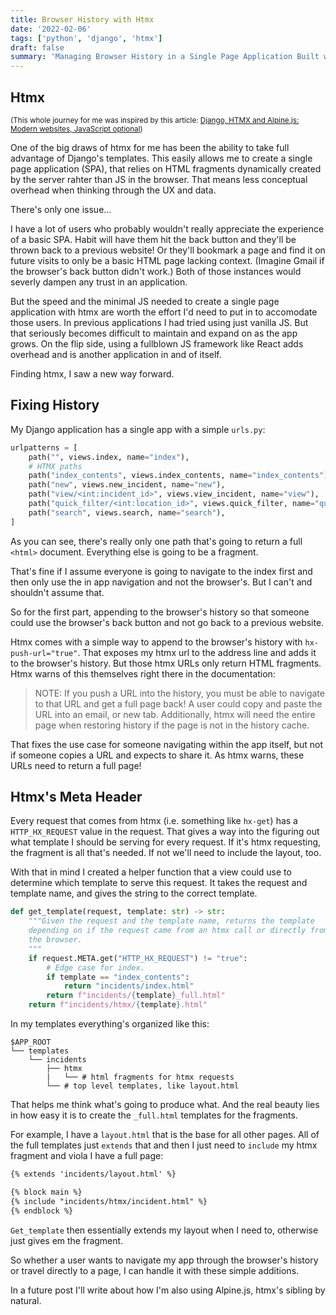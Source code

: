 ```yaml
---
title: Browser History with Htmx
date: '2022-02-06'
tags: ['python', 'django', 'htmx']
draft: false
summary: 'Managing Browser History in a Single Page Application Built with Django and htmx.'
---
```


## Htmx

<sub>(This whole journey for me was inspired by this article: [Django, HTMX and Alpine.js: Modern websites, JavaScript optional](https://www.saaspegasus.com/guides/modern-javascript-for-django-developers/htmx-alpine/))</sub>

One of the big draws of htmx for me has been the ability to take full advantage of Django's templates. This easily allows me to create a single page application (SPA), that relies on HTML fragments dynamically created by the server rahter than JS in the browser. That means less conceptual overhead when thinking through the UX and data. 

There's only one issue...

I have a lot of users who probably wouldn't really appreciate the experience of a basic SPA. Habit will have them hit the back button and they'll be thrown back to a previous website! Or they'll bookmark a page and find it on future visits to only be a basic HTML page lacking context. (Imagine Gmail if the browser's back button didn't work.) Both of those instances would severly dampen any trust in an application. 

But the speed and the minimal JS needed to create a single page application with htmx are worth the effort I'd need to put in to accomodate those users. In previous applications I had tried using just vanilla JS. But that seriously becomes difficult to maintain and expand on as the app grows. On the flip side, using a fullblown JS framework like React adds overhead and is another application in and of itself. 

Finding htmx, I saw a new way forward.

## Fixing History

My Django application has a single app with a simple ```urls.py```:
```python urls.py
urlpatterns = [
    path("", views.index, name="index"),
    # HTMX paths
    path("index_contents", views.index_contents, name="index_contents"),
    path("new", views.new_incident, name="new"),
    path("view/<int:incident_id>", views.view_incident, name="view"),
    path("quick_filter/<int:location_id>", views.quick_filter, name="quick_filter"),
    path("search", views.search, name="search"),
]
```

As you can see, there's really only one path that's going to return a full ```<html>``` document. Everything else is going to be a fragment.

That's fine if I assume everyone is going to navigate to the index first and then only use the in app navigation and not the browser's. But I can't and shouldn't assume that.

So for the first part, appending to the browser's history so that someone could use the browser's back button and not go back to a previous website.

Htmx comes with a simple way to append to the browser's history with ```hx-push-url="true"```. That exposes my htmx url to the address line and adds it to the browser's history. But those htmx URLs only return HTML fragments. Htmx warns of this themselves right there in the documentation:

>NOTE: If you push a URL into the history, you must be able to navigate to that URL and get a full page back! A user could copy and paste the URL into an email, or new tab. Additionally, htmx will need the entire page when restoring history if the page is not in the history cache.

That fixes the use case for someone navigating within the app itself, but not if someone copies a URL and expects to share it. As htmx warns, these URLs need to return a full page!

## Htmx's Meta Header

Every request that comes from htmx (i.e. something like ```hx-get```) has a ```HTTP_HX_REQUEST``` value in the request. That gives a way into the figuring out what template I should be serving for every request. If it's htmx requesting, the fragment is all that's needed. If not we'll need to include the layout, too.

With that in mind I created a helper function that a view could use to determine which template to serve this request. It takes the request and template name, and gives the string to the correct template.

```python
def get_template(request, template: str) -> str:
    """Given the request and the template name, returns the template
    depending on if the request came from an htmx call or directly from
    the browser.
    """
    if request.META.get("HTTP_HX_REQUEST") != "true":
        # Edge case for index.
        if template == "index_contents":
            return "incidents/index.html"
        return f"incidents/{template}_full.html"
    return f"incidents/htmx/{template}.html"
```

In my templates everything's organized like this:

```
$APP_ROOT
└── templates
    └── incidents
        ├── htmx
        |   └── # html fragments for htmx requests
        └── # top level templates, like layout.html
```

That helps me think what's going to produce what. And the real beauty lies in how easy it is to create the `_full.html` templates for the fragments.

For example, I have a ```layout.html``` that is the base for all other pages. All of the full templates just ```extends``` that and then I just need to ```include``` my htmx fragment and viola I have a full page:

```html
{% extends 'incidents/layout.html' %}

{% block main %}
{% include "incidents/htmx/incident.html" %}
{% endblock %}
```

```Get_template``` then essentially extends my layout when I need to, otherwise just gives em the fragment.

So whether a user wants to navigate my app through the browser's history or travel directly to a page, I can handle it with these simple additions.

In a future post I'll write about how I'm also using Alpine.js, htmx's sibling by natural.
